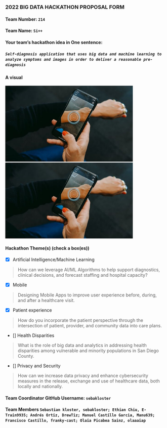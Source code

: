 ### 2022 BIG DATA HACKATHON PROPOSAL FORM

#### Team Number: `214`  

#### Team Name: `Si++`    
  
#### Your team’s hackathon idea in One sentence:
##### `Self-diagnosis application that uses big data and machine learning to analyze symptoms and images in order to deliver a reasonable pre-diagnosis`


#### A visual

<img height="10%" width="80%" alt="hdma" src="https://github.com/BigDataForSanDiego/team214/blob/main/skin_cancer.jpeg"> 

<img height="10%" width="80%" alt="hdma" src="https://github.com/BigDataForSanDiego/team214/blob/main/skin_cancer.jpeg"> 


#### Hackathon Theme(s) (check a box(es))
- [X] Artificial Intelligence/Machine Learning 
> How can we leverage AI/ML Algorithms to help support diagnostics, clinical decisions, and forecast staffing and hospital capacity?
- [X] Mobile
> Designing Mobile Apps to improve user experience before, during, and after a healthcare visit.
- [X] Patient experience
> How do you incorporate the patient perspective through the intersection of patient, provider, and community data into care plans.
- [] Health Disparities
> What is the role of big data and analytics in addressing health disparities among vulnerable and minority populations in San Diego County.
- [] Privacy and Security
> How can we increase data privacy and enhance cybersecurity measures in the release, exchange and use of healthcare data, both locally and nationally.

#### Team Coordinator GitHub Username: `sebakloster`

#### Team Members `Sebastian kloster, sebakloster; Ethian Chiu, E-Train9935; Andrés Ortiz, DrewTiz; Manuel Castillo Garcia, Manu639; Francisco Castillo, franky-cast; Olaia Picabea Sainz, olaaaiap`

